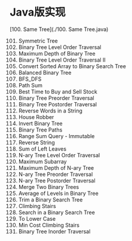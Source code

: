 # Java版实现

[100. Same Tree](./100. Same Tree.java)

101. Symmetric Tree	 
102. Binary Tree Level Order Traversal	 
104. Maximum Depth of Binary Tree
107. Binary Tree Level Order Traversal II
108. Convert Sorted Array to Binary Search Tree
110. Balanced Binary Tree
1111. BFS_DFS	 
112. Path Sum	 
121. Best Time to Buy and Sell Stock
144. Binary Tree Preorder Traversal
145. Binary Tree Postorder Traversal
151. Reverse Words in a String
198. House Robber
226. Invert Binary Tree
257. Binary Tree Paths
303. Range Sum Query - Immutable
344. Reverse String
404. Sum of Left Leaves
429. N-ary Tree Level Order Traversal
53. Maximum Subarray
559. Maximum Depth of N-ary Tree
589. N-ary Tree Preorder Traversal
590. N-ary Tree Postorder Traversal
617. Merge Two Binary Trees
637. Average of Levels in Binary Tree
669. Trim a Binary Search Tree
70. Climbing Stairs
700. Search in a Binary Search Tree
709. To Lower Case
746. Min Cost Climbing Stairs
94. Binary Tree Inorder Traversal
